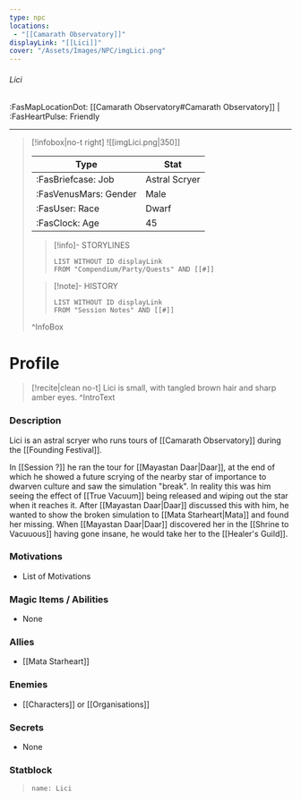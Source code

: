 ```yaml
---
type: npc
locations:
 - "[[Camarath Observatory]]"
displayLink: "[[Lici]]"
cover: "/Assets/Images/NPC/imgLici.png"
---
```

###### Lici
<span class="sub2">:FasMapLocationDot: [[Camarath Observatory#Camarath Observatory]] | :FasHeartPulse: Friendly </span>
___

> [!infobox|no-t right]
> ![[imgLici.png|350]]
>
> | Type | Stat |
> | ---- | ---- |
> | :FasBriefcase: Job |  Astral Scryer |
> | :FasVenusMars: Gender | Male |
> | :FasUser: Race | Dwarf |
> | :FasClock: Age | 45 |
>
>> [!info]- STORYLINES
>>```dataview
>>LIST WITHOUT ID displayLink
>>FROM "Compendium/Party/Quests" AND [[#]]
>
>>[!note]- HISTORY
>>```dataview
>>LIST WITHOUT ID displayLink
>>FROM "Session Notes" AND [[#]]
>
>^InfoBox

# Profile

> [!recite|clean no-t]
>	Lici is small, with tangled brown hair and sharp amber eyes.
>^IntroText

### Description
Lici is an astral scryer who runs tours of [[Camarath Observatory]] during the [[Founding Festival]].

In [[Session ?]] he ran the tour for [[Mayastan Daar|Daar]], at the end of which he showed a future scrying of the nearby star of importance to dwarven culture and saw the simulation "break". In reality this was him seeing the effect of [[True Vacuum]] being released and wiping out the star when it reaches it. After [[Mayastan Daar|Daar]] discussed this with him, he wanted to show the broken simulation to [[Mata Starheart|Mata]] and found her missing. When [[Mayastan Daar|Daar]] discovered her in the [[Shrine to Vacuuous]] having gone insane, he would take her to the [[Healer's Guild]].

### Motivations
- List of Motivations

### Magic Items / Abilities
- None

### Allies
- [[Mata Starheart]]

### Enemies
- [[Characters]] or [[Organisations]]

### Secrets
- None

### Statblock
> ```statblock
> name: Lici